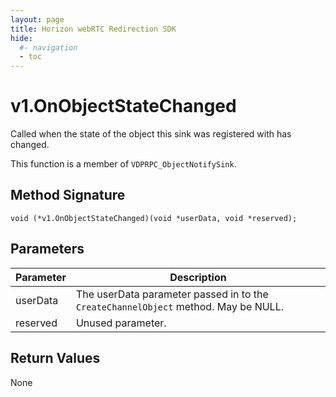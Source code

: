 ```yaml
---
layout: page
title: Horizon webRTC Redirection SDK
hide:
  #- navigation
  - toc
---
```

# v1.OnObjectStateChanged

Called when the state of the object this sink was registered with has changed.

This function is a member of `VDPRPC_ObjectNotifySink`.

## Method Signature
```
void (*v1.OnObjectStateChanged)(void *userData, void *reserved);
```

## Parameters

| Parameter | Description |
| --------- | ----------- |
| userData | The userData parameter passed in to the `CreateChannelObject` method. May be NULL. |
| reserved | Unused parameter. |

## Return Values

None

